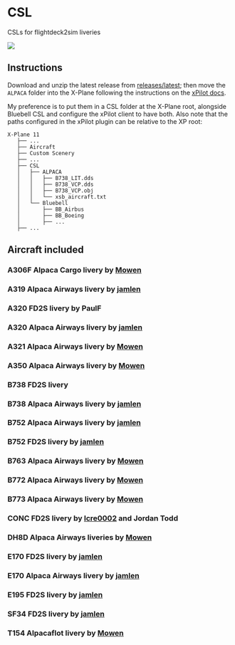 # CSL
CSLs for flightdeck2sim liveries

<img src="https://cdn.discordapp.com/attachments/658391381391441920/731616647474970715/757-200_xp11_-_2020-07-11_22.02.55.png" />

## Instructions

Download and unzip the latest release from [releases/latest](https://github.com/flightdeck2sim/CSL/releases/latest); then move the `ALPACA` folder into the X-Plane following the instructions on the [xPilot docs](https://xpilot.clowd.io/docs#csl-models).

My preference is to put them in a CSL folder at the X-Plane root, alongside Bluebell CSL and configure the xPilot client to have both. Also note that the paths configured in the xPilot plugin can be relative to the XP root:

```
X-Plane 11
   ├── ...
   ├── Aircraft
   ├── Custom Scenery
   ├── ...
   ├── CSL
   │   ├── ALPACA
   │   │   ├── B738_LIT.dds
   │   │   ├── B738_VCP.dds
   │   │   ├── B738_VCP.obj
   │   │   └── xsb_aircraft.txt
   │   └── Bluebell
   │       ├── BB_Airbus
   │       ├── BB_Boeing
   │       ├── ...
   ├── ...
```

## Aircraft included

### A306F Alpaca Cargo livery by [Mowen](https://github.com/DuckWhsiperer)

### A319 Alpaca Airways livery by [jamlen](https://github.com/jamlen)

### A320 FD2S livery by PaulF

### A320 Alpaca Airways livery by [jamlen](https://github.com/jamlen)

### A321 Alpaca Airways livery by [Mowen](https://github.com/DuckWhsiperer)

### A350 Alpaca Airways livery by [Mowen](https://github.com/DuckWhsiperer)

### B738 FD2S livery

### B738 Alpaca Airways livery by [jamlen](https://github.com/jamlen)

### B752 Alpaca Airways livery by [jamlen](https://github.com/jamlen)

### B752 FD2S livery by [jamlen](https://github.com/jamlen)

### B763 Alpaca Airways livery by [Mowen](https://github.com/DuckWhsiperer)

### B772 Alpaca Airways livery by [Mowen](https://github.com/DuckWhsiperer)

### B773 Alpaca Airways livery by [Mowen](https://github.com/DuckWhsiperer)

### CONC FD2S livery by [lcre0002](https://github.com/lcre0002) and Jordan Todd

### DH8D Alpaca Airways liveries by [Mowen](https://github.com/DuckWhsiperer)

### E170 FD2S livery by [jamlen](https://github.com/jamlen)

### E170 Alpaca Airways livery by [jamlen](https://github.com/jamlen)

### E195 FD2S livery by [jamlen](https://github.com/jamlen)

### SF34 FD2S livery by [jamlen](https://github.com/jamlen)

### T154 Alpacaflot livery by [Mowen](https://github.com/DuckWhsiperer)
